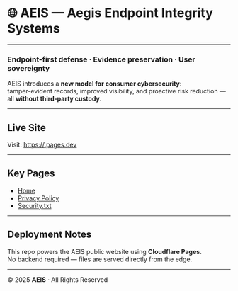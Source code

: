 # 🌐 AEIS — Aegis Endpoint Integrity Systems

---

###  Endpoint-first defense · Evidence preservation · User sovereignty  

AEIS introduces a **new model for consumer cybersecurity**:  
tamper-evident records, improved visibility, and proactive risk reduction —  
all **without third-party custody**.

---

## Live Site
 Visit: [https://<your-project>.pages.dev](https://<your-project>.pages.dev)

---

##  Key Pages
- [Home](index.html)  
- [Privacy Policy](privacy.html)  
- [Security.txt](.well-known/security.txt)  

---

## Deployment Notes
This repo powers the AEIS public website using **Cloudflare Pages**.  
No backend required — files are served directly from the edge.

---

© 2025 **AEIS** · All Rights Reserved
